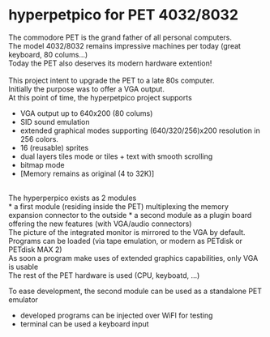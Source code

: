 # hyperpetpico for PET 4032/8032
The commodore PET is the grand father of all personal computers.<br>
The model 4032/8032 remains impressive machines per today (great keyboard, 80 colums...)<br>
Today the PET also deserves its modern hardware extention!<br>
<br>
This project intent to upgrade the PET to a late 80s computer.<br>
Initially the purpose was to offer a VGA output.<br>
At this point of time, the hyperpetpico project supports<br>
* VGA output up to 640x200 (80 colums)
* SID sound emulation
* extended graphical modes supporting (640/320/256)x200 resolution in 256 colors.
* 16 (reusable) sprites
* dual layers tiles mode or tiles + text with smooth scrolling
* bitmap mode
* [Memory remains as original (4 to 32K)]
<br>
The hyperperpico exists as 2 modules<br>
* a first module (residing inside the PET) multiplexing the memory expansion connector to the outside
* a second module as a plugin board offering the new features (with VGA/audio connectors)
<br>
The picture of the integrated monitor is mirrored to the VGA by default.<br>
Programs can be loaded (via tape emulation, or modern as PETdisk or PETdisk MAX 2)<br>
As soon a program make uses of extended graphics capabilities, only VGA is usable<br>
The rest of the PET hardware is used (CPU, keyboatd, ...)
<br>

To ease development, the second module can be used as a standalone PET emulator<br>
* developed programs can be injected over WiFI for testing
* terminal can be used a keyboard input
